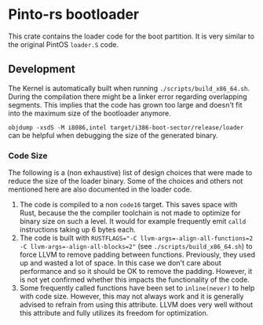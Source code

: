 # Pinto-rs bootloader

This crate contains the loader code for the boot partition. It is very similar to the
original PintOS `loader.S` code. 

## Development

The Kernel is automatically built when running `./scripts/build_x86_64.sh`. During the
compilation there might be a linker error regarding overlapping segments. This implies
that the code has grown too large and doesn't fit into the maximum size of the bootloader
anymore.

`objdump -xsdS -M i8086,intel target/i386-boot-sector/release/loader` can be helpful when
debugging the size of the generated binary. 

### Code Size

The following is a (non exhaustive) list of design choices that were made to reduce the
size of the loader binary. Some of the choices and others not mentioned here are also
documented in the loader code.

1. The code is compiled to a non `code16` target. This saves space with Rust, because the
   the compiler toolchain is not made to optimize for binary size on such a level. It would
   for example frequently emit `calld` instructions taking up 6 bytes each.
2. The code is built with `RUSTFLAGS="-C llvm-args=-align-all-functions=2 -C llvm-args=-align-all-blocks=2"`
   (see `./scripts/build_x86_64.sh`) to force LLVM to remove padding between functions. Previously,
   they used up and wasted a lot of space. In this case we don't care about performance and so it
   should be OK to remove the padding. However, it is not yet confirmed whether this impacts the
   functionality of the code.
3. Some frequently called functions have been set to `inline(never)` to help with code size. However,
   this may not always work and it is generally advised to refrain from using this attribute. LLVM
   does very well without this attribute and fully utilizes its freedom for optimization.